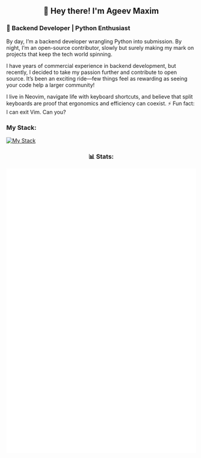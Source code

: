 <h2 align="center">👋 Hey there! I'm Ageev Maxim</h2> 

### 🐍 Backend Developer | Python Enthusiast
By day, I’m a backend developer wrangling Python into submission. By night, I’m an open-source contributor, slowly but surely making my mark on projects that keep the tech world spinning.

I have years of commercial experience in backend development, but recently, I decided to take my passion further and contribute to open source. It’s been an exciting ride—few things feel as rewarding as seeing your code help a larger community!

I live in Neovim, navigate life with keyboard shortcuts, and believe that split keyboards are proof that ergonomics and efficiency can coexist.
⚡ Fun fact: I can exit Vim. Can you? 

### My Stack:
[![My Stack](https://skillicons.dev/icons?i=py,fastapi,django,postgres,redis,rabbitmq,kafka,linux,docker,gitlab)](https://skillicons.dev)

<h3 align="center">📊 Stats:</h3>
<p align="center"><img src="/github-metrics.svg" alt="Metrics" width="600"></p>
